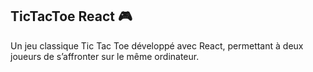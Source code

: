 TicTacToe React 🎮
---------
Un jeu classique Tic Tac Toe  développé avec React, permettant à deux joueurs de s’affronter sur le même ordinateur.
